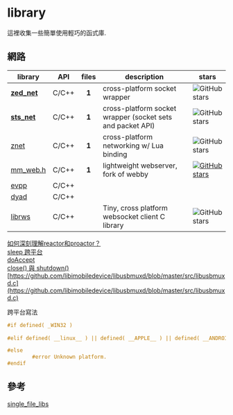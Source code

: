 # library
這裡收集一些簡單使用輕巧的函式庫.  

## 網路
| library                                                               | API |files| description | stars
| --------------------------------------------------------------------- |:---:|:---:| ----------- | -----------
|**[zed_net](https://github.com/Smilex/zed_net)**                       |C/C++|**1**| cross-platform socket wrapper | ![GitHub stars](https://img.shields.io/github/stars/Smilex/zed_net.svg?style=social&label=Star)
|**[sts_net](https://github.com/kieselsteini/sts)**                     |C/C++|**1**| cross-platform socket wrapper (socket sets and packet API) | ![GitHub stars](https://img.shields.io/github/stars/kieselsteini/sts.svg?style=social&label=Star)
|  [znet](https://github.com/starwing/znet)                             |C/C++|**1**| cross-platform networking w/ Lua binding | ![GitHub stars](https://img.shields.io/github/stars/starwing/znet.svg?style=social&label=Star)
|  [mm_web.h](https://github.com/vurtun/mmx)                            |C/C++|**1**| lightweight webserver, fork of webby | [![GitHub stars](https://img.shields.io/github/stars/vurtun/mmx.svg?style=social&label=Star)](https://github.com/vurtun/mmx)
|  [evpp](https://github.com/Qihoo360/evpp)                             |C/C++|     |
|  [dyad](https://github.com/rxi/dyad)                                  |C/C++|     |
|  [librws](https://github.com/OlehKulykov/librws)                      |C/C++|     | Tiny, cross platform websocket client C library | ![GitHub stars](https://img.shields.io/github/stars/OlehKulykov/librws.svg?style=social&label=Star)

[如何深刻理解reactor和proactor？](https://www.zhihu.com/question/26943938)  
[sleep 跨平台](https://github.com/vurtun/mmx/blob/f0ef47edc2077bc498880f7d3032c37e68f79219/tests/web_test.c#L52)  
[doAccept](https://github.com/starwing/znet/blob/2e0efcb2e937cec098d5366d95fd01b8a1b01324/znet.hpp#L93)  
[close() 與 shutdown()](http://beej-zhtw.netdpi.net/05-system-call-or-bust/5-9-close-and-shutdown)  
[https://github.com/libimobiledevice/libusbmuxd/blob/master/src/libusbmuxd.c](https://github.com/libimobiledevice/libusbmuxd/blob/master/src/libusbmuxd.c)  

跨平台寫法
```c
#if defined( _WIN32 )
    
#elif defined( __linux__ ) || defined( __APPLE__ ) || defined( __ANDROID__ )

#else 
        #error Unknown platform.
#endif
```

## 參考
[single_file_libs](https://github.com/nothings/single_file_libs)  

